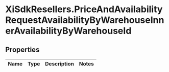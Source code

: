 # XiSdkResellers.PriceAndAvailabilityRequestAvailabilityByWarehouseInnerAvailabilityByWarehouseId

## Properties

Name | Type | Description | Notes
------------ | ------------- | ------------- | -------------


